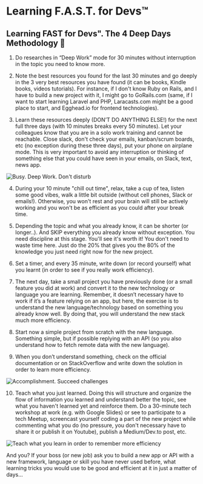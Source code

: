 # Learning F.A.S.T. for Devs™

## Learning FAST for Devs". The 4 Deep Days Methodology 🚀


1. Do researches in “Deep Work” mode for 30 minutes without interruption in the topic you need to know more.

2. Note the best resources you found for the last 30 minutes and go deeply in the 3 very best resources you have found (it can be books, Kindle books, videos tutorials). For instance, if I don't know Ruby on Rails, and I have to build a new project with it, I might go to GoRails.com (same, if I want to start learning Laravel and PHP, Laracasts.com might be a good place to start, and Egghead.io for frontend technologies).

3. Learn these resources deeply (DON’T DO ANYTHING ELSE!) for the next full three days (with 10 minutes breaks every 50 minutes).
Let your colleagues know that you are in a solo work training and cannot be reachable.
Close slack, don't check your emails, kanban/scrum boards, etc (no exception during these three days), put your phone on airplane mode. 
This is very important to avoid any interruption or thinking of something else that you could have seen in your emails, on Slack, text, news app.

![Busy. Deep Work. Don't disturb](https://media.giphy.com/media/VjAB0fOmK15Ze/giphy.gif)

4. During your 10 minute "chill out time", relax, take a cup of tea, listen some good vibes, walk a little bit outside (without cell phones, Slack or emails!). Otherwise, you won't rest and your brain will still be actively working and you won't be as efficient as you could after your break time.

5. Depending the topic and what you already know, it can be shorter (or longer..). 
And SKIP everything you already know without exception. You need discipline at this stage. You'll see it's worth it!
You don't need to waste time here. Just do the 20% that gives you the 80% of the knowledge you just need right now for the new project.

6. Set a timer, and every 35 minute, write down (or record yourself) what you learnt (in order to see if you really work efficiency).

7. The next day, take a small project you have previously done (or a small feature you did at work) and convert it to the new technology or language you are learning. Remember, it doesn’t necessary have to work if it’s a feature relying on an app, but here, the exercise is to understand the new language/technology based on something you already know well. By doing that, you will understand the new stack much more efficiency.

8. Start now a simple project from scratch with the new language. Something simple, but if possible replying with an API (so you also understand how to fetch remote data with the new language). 

9. When you don’t understand something, check on the official documentation or on StackOverflow and write down the solution in order to learn more efficiency.

![Accomplishment. Succeed challenges](https://media.giphy.com/media/l0Iy7zmLUiALbkna8/giphy.gif)

10. Teach what you just learned. Doing this will structure and organize the flow of information you learned and understand better the topic, see what you haven't learned yet and reinforce them.
Do a 30-minute tech workshop at work (e.g. with Google Slides) or see to participate to a tech Meetup, screencast yourself coding a part of the new project while commenting what you do (no pressure, you don't necessary have to share it or publish it on Youtube), publish a Medium/Dev.to post, etc.

![Teach what you learn in order to remember more efficiency](https://media.giphy.com/media/3ohc10nduj1irsuzgA/giphy.gif)


And you? If your boss (or new job) ask you to build a new app or API with a new framework, language or skill you have never used before, what learning tricks you would use to be good and efficient at it in just a matter of days...
